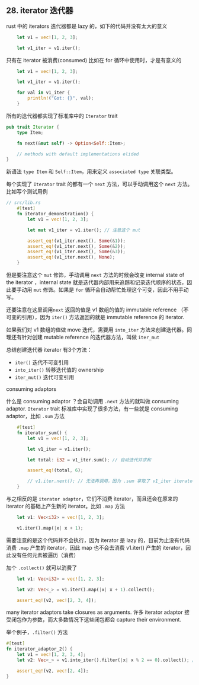 ## 28. iterator 迭代器

rust 中的 iterators 迭代器都是 lazy 的，如下的代码并没有太大的意义

```rust
    let v1 = vec![1, 2, 3];

    let v1_iter = v1.iter();
```

只有在 iterator 被消费(consumed) 比如在 for 循环中使用时，才是有意义的

```rust
    let v1 = vec![1, 2, 3];

    let v1_iter = v1.iter();

    for val in v1_iter {
        println!("Got: {}", val);
    }
```
所有的迭代器都实现了标准库中的 `Iterator` trait

```rust
pub trait Iterator {
    type Item;

    fn next(&mut self) -> Option<Self::Item>;

    // methods with default implementations elided
}
```
新语法 `type Item` 和 `Self::Item`，用来定义 `associated type` 关联类型。

每个实现了 `Iterator` trait 的都有一个 `next` 方法，可以手动调用这个 `next` 方法。比如写个测试用例
```rust
// src/lib.rs
    #[test]
    fn iterator_demonstration() {
        let v1 = vec![1, 2, 3];

        let mut v1_iter = v1.iter(); // 注意这个 mut

        assert_eq!(v1_iter.next(), Some(&1));
        assert_eq!(v1_iter.next(), Some(&2));
        assert_eq!(v1_iter.next(), Some(&3));
        assert_eq!(v1_iter.next(), None);
    }
```

但是要注意这个 `mut` 修饰，手动调用 `next` 方法的时候会改变 internal state of the iterator ，internal state 就是迭代器内部用来追踪和记录迭代顺序的状态，因此要手动用 `mut` 修饰。如果是 `for` 循环会自动帮忙处理这个可变，因此不用手动写。

还要注意在这里调用`next` 返回的值是 v1 数组的值的 immutable reference （不可变的引用），因为 `iter()` 方法返回的就是 immutable reference 的 iterator. 

如果我们对 v1 数组的值做 move 迭代，需要用 `into_iter` 方法来创建迭代器。同理还有针对创建 mutable reference 的迭代器方法，叫做 `iter_mut`

总结创建迭代器 iterator 有3个方法：
- `iter()` 迭代不可变引用
- `into_iter()` 转移迭代值的 ownership
- `iter_mut()` 迭代可变引用

consuming adaptors

什么是 consuming adaptor ？会自动调用 `.next` 方法的就叫做 consuming adaptor. `Iterator` trait 标准库中实现了很多方法，有一些就是 consuming adaptor，比如 `.sum` 方法

```rust
    #[test]
    fn iterator_sum() {
        let v1 = vec![1, 2, 3];

        let v1_iter = v1.iter();

        let total: i32 = v1_iter.sum(); // 自动迭代并求和

        assert_eq!(total, 6);

        // v1.iter.next(); // 无法再调用，因为 .sum 拿取了 v1_iter iterator 的所有权
    }
```

与之相反的是 `iterator adaptor`，它们不消费 iterator，而且还会在原来的 iterator 的基础上产生新的 iterator。比如 `.map` 方法

```rust
    let v1: Vec<i32> = vec![1, 2, 3];

    v1.iter().map(|x| x + 1);
```
需要注意的是这个代码并不会执行，因为 iterator 是 lazy 的，目前为止没有代码消费 `.map` 产生的 iterator，因此 map 也不会去消费 v1.iter() 产生的 iterator，因此没有任何元素被遍历（消费）

加个 `.collect()` 就可以消费了

```rust
    let v1: Vec<i32> = vec![1, 2, 3];

    let v2: Vec<_> = v1.iter().map(|x| x + 1).collect();

    assert_eq!(v2, vec![2, 3, 4]);

```

many iterator adaptors take closures as arguments. 许多 iterator adaptor 接受闭包作为参数，而大多数情况下这些闭包都会 capture their environment.

举个例子，`.filter()` 方法

```rust
#[test]
fn iterator_adaptor_2() {
    let v1 = vec![1, 2, 3, 4];
    let v2: Vec<_> = v1.into_iter().filter(|x| x % 2 == 0).collect(); // 注意这里为了方便计算，用的是 into_iter() 迭代

    assert_eq!(v2, vec![2, 4]);
}
```